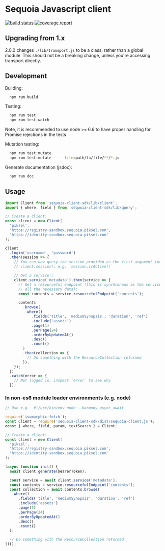 # Sequoia Javascript client

[![build status](https://gitlab.piksel.com/product-ignite/sequoia-js-client-sdk/badges/master/build.svg)](https://gitlab.piksel.com/product-ignite/sequoia-js-client-sdk/commits/master)
[![coverage report](https://gitlab.piksel.com/product-ignite/sequoia-js-client-sdk/badges/master/coverage.svg)](https://gitlab.piksel.com/product-ignite/sequoia-js-client-sdk/commits/master)

## Upgrading from 1.x

2.0.0 changes `./lib/transport.js` to be a class, rather than a global module. This should not be a breaking change, unless you're accessing transport directly.

## Development

Building:

```sh
  npm run build
```

Testing:

```sh
  npm run test
  npm run test:watch
```

Note, it is recommended to use node >= 6.6 to have proper handling for Promise
rejections in the tests

Mutation testing:

```sh
  npm run test:mutate
  npm run test:mutate -- --file=path/to/file/**/*.js
```

Generate documentation (jsdoc):

```sh
  npm run doc
```

## Usage

```javascript
import Client from 'sequoia-client-sdk/lib/client';
import { where, field } from 'sequoia-client-sdk/lib/query';

// Create a client:
const client = new Client(
  'piksel',
  'https://registry-sandbox.sequoia.piksel.com',
  'https://identity-sandbox.sequoia.piksel.com'
);

client
  .login('username', 'password')
  .then(session => {
    // You can now query the session provided as the first argument (or
    // client.session); e.g. `session.isActive()`

    // Get a service::
    client.service('metadata').then(service => {
      // Get a resourceful endpoint (this is synchronous as the service passed
      // all the necessary data):
      const contents = service.resourcefulEndpoint('contents');

      contents
        .browse(
          where()
            .fields('title', 'mediumSynopsis', 'duration', 'ref')
            .include('assets')
            .page(1)
            .perPage(24)
            .orderByUpdatedAt()
            .desc()
            .count()
        )
        .then(collection => {
          // Do something with the ResourceCollection returned
        });
    });
  })
  .catch(error => {
    // Not logged in, inspect `error` to see why
  });
```

### In non-es6 module loader environments (e.g. node)

```javascript
// Use e.g.  #!/usr/bin/env node --harmony_async_await

require('isomorphic-fetch');
const Client = require('sequoia-client-sdk/dist/sequoia-client.js');
const { where, field, param, textSearch } = Client;

// Create a client:
const client = new Client(
  'piksel',
  'https://registry-sandbox.sequoia.piksel.com',
  'https://identity-sandbox.sequoia.piksel.com'
);

(async function init() {
  await client.generate(bearerToken);

  const service = await client.service('metadata');
  const contents = service.resourcefulEndpoint('contents');
  const collection = await contents.browse(
    where()
      .fields('title', 'mediumSynopsis', 'duration', 'ref')
      .include('assets')
      .page(1)
      .perPage(24)
      .orderByUpdatedAt()
      .desc()
      .count()
  );

  // Do something with the ResourceCollection returned
})();
```
